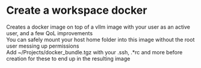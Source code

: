 # Create a workspace docker

Creates a docker image on top of a vllm image with your user as an active user, and a few QoL improvements  
You can safely mount your host home folder into this image without the root user messing up permissions  
Add ~/Projects/docker_bundle.tgz with your .ssh, .*rc and more before creation for these to end up in the resulting image

